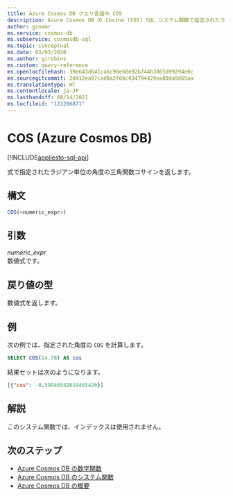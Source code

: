 ```yaml
---
title: Azure Cosmos DB クエリ言語の COS
description: Azure Cosmos DB の Cosine (COS) SQL システム関数で指定されたラジアン単位の角度の三角関数コサインを返す方法について説明します
author: ginamr
ms.service: cosmos-db
ms.subservice: cosmosdb-sql
ms.topic: conceptual
ms.date: 03/03/2020
ms.author: girobins
ms.custom: query-reference
ms.openlocfilehash: 39e643d641cabc90eb0e92b744b3065d99294e0c
ms.sourcegitcommit: 2d412ea97cad0a2f66c434794429ea80da9d65aa
ms.translationtype: HT
ms.contentlocale: ja-JP
ms.lasthandoff: 08/14/2021
ms.locfileid: "122206871"
---
```

# <a name="cos-azure-cosmos-db"></a>COS (Azure Cosmos DB)
[!INCLUDE[appliesto-sql-api](../includes/appliesto-sql-api.md)]

 式で指定されたラジアン単位の角度の三角関数コサインを返します。  
  
## <a name="syntax"></a>構文
  
```sql
COS(<numeric_expr>)  
```  
  
## <a name="arguments"></a>引数
  
*numeric_expr*  
   数値式です。  
  
## <a name="return-types"></a>戻り値の型
  
  数値式を返します。  
  
## <a name="examples"></a>例
  
  次の例では、指定された角度の `COS` を計算します。  
  
```sql
SELECT COS(14.78) AS cos  
```  
  
 結果セットは次のようになります。  
  
```json
[{"cos": -0.59946542619465426}]  
```  

## <a name="remarks"></a>解説

このシステム関数では、インデックスは使用されません。

## <a name="next-steps"></a>次のステップ

- [Azure Cosmos DB の数学関数](sql-query-mathematical-functions.md)
- [Azure Cosmos DB のシステム関数](sql-query-system-functions.md)
- [Azure Cosmos DB の概要](../introduction.md)
